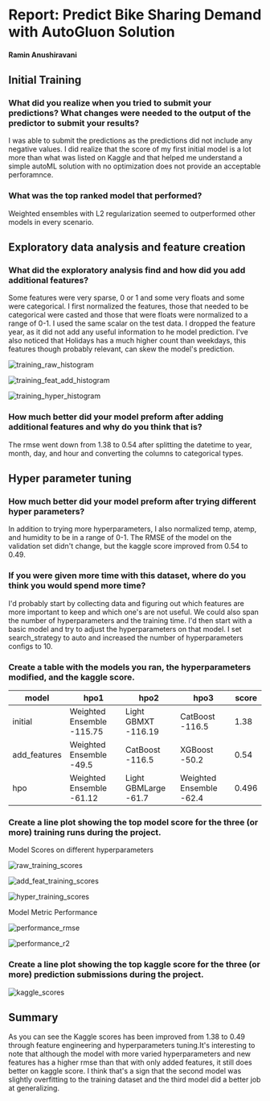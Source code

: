 # Report: Predict Bike Sharing Demand with AutoGluon Solution
#### Ramin Anushiravani

## Initial Training
### What did you realize when you tried to submit your predictions? What changes were needed to the output of the predictor to submit your results?
I was able to submit the predictions as the predictions did not include any negative values. I did realize that the score of my first initial model is a lot more than what was listed on Kaggle and that helped me understand a simple autoML solution with no optimization does not provide an acceptable perforamnce.


### What was the top ranked model that performed?
Weighted ensembles with L2 regularization seemed to outperformed other models in every scenario.

## Exploratory data analysis and feature creation
### What did the exploratory analysis find and how did you add additional features?

Some features were very sparse, 0 or 1 and some very floats and some were categorical. I first normalized the features, those that needed to be categorical were casted and those that were floats were normalized to a range of 0-1. I used the same scalar on the test data. I dropped the feature year, as it did not add any useful information to he model prediction.
I've also noticed that Holidays has a much higher count than weekdays, this features though probably relevant, can skew the model's prediction.

![training_raw_histogram](img/training_raw_histogram.png)

![training_feat_add_histogram](img/training_feat_add_histogram.png)

![training_hyper_histogram](img/training_hyper_histogram.png)


### How much better did your model preform after adding additional features and why do you think that is?
The rmse went down from 1.38 to 0.54 after splitting the datetime to year, month, day, and hour and converting the columns to categorical types.


## Hyper parameter tuning
### How much better did your model preform after trying different hyper parameters?
In addition to trying more hyperparameters, I also normalized temp, atemp, and humidity to be in a range of 0-1. The RMSE of the model on the validation set didn't change, but the kaggle score improved from 0.54 to 0.49.

### If you were given more time with this dataset, where do you think you would spend more time?
I'd probably start by collecting data and figuring out which features are more important to keep and which one's are not useful. We could also span the number of hyperparameters and the training time.
I'd then start with a basic model and try to adjust the hyperparameters on that model. I set search_strategy to auto and increased the number of hyperparameters configs to 10.

### Create a table with the models you ran, the hyperparameters modified, and the kaggle score.
|model|hpo1|hpo2|hpo3|score|
|--|--|--|--|--|
|initial|Weighted Ensemble -115.75|Light GBMXT -116.19|CatBoost -116.5|1.38|
|add_features|Weighted Ensemble -49.5|CatBoost -116.5|XGBoost -50.2|0.54|
|hpo|Weighted Ensemble -61.12|Light GBMLarge -61.7|Weighted Ensemble -62.4|0.496|

### Create a line plot showing the top model score for the three (or more) training runs during the project.

Model Scores on different hyperparameters

![raw_training_scores](img/raw_training_scores.png)


![add_feat_training_scores](img/add_feat_training_scores.png)


![hyper_training_scores](img/hyper_training_scores.png)

Model Metric Performance

![performance_rmse](img/performance_rmse.png)

![performance_r2](img/performance_r2.png)

### Create a line plot showing the top kaggle score for the three (or more) prediction submissions during the project.


![kaggle_scores](img/kaggle_scores.png)

## Summary

As you can see the Kaggle scores has been improved from 1.38 to 0.49 through feature engineering and hyperparameters tuning.It's interesting to note that although the model with more varied hyperparameters and new features has a higher rmse than that with only added features, it still does better on kaggle score. I think that's a sign that the second model was slightly overfitting to the training dataset and the third model did a better job at generalizing. 
